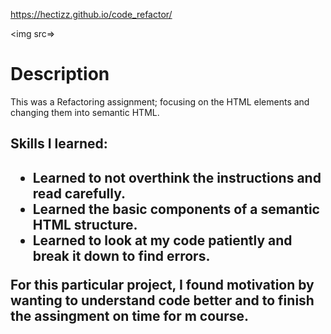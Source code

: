 https://hectizz.github.io/code_refactor/

<img src=>
<h1>Description</h1>
<p>This was a Refactoring assignment; focusing on the HTML elements and changing them into semantic HTML.</P>

<h2>Skills I learned:<h2>
<div>
  <ul>
    <li>Learned to not overthink the instructions and read carefully.</li>
    <li>Learned the basic components of a semantic HTML structure.</li>
    <li>Learned to look at my code patiently and break it down to find errors.</li>
  </ul>
</div>

<p>For this particular project, I found motivation by wanting to understand code better and to finish the assingment on time for m course.</p>